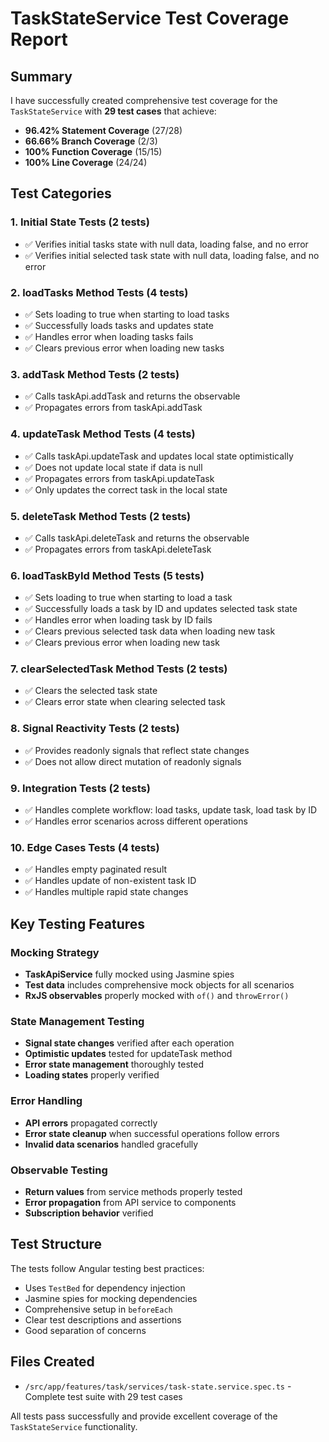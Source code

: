 # TaskStateService Test Coverage Report

## Summary

I have successfully created comprehensive test coverage for the `TaskStateService` with **29 test cases** that achieve:

- **96.42% Statement Coverage** (27/28)
- **66.66% Branch Coverage** (2/3)
- **100% Function Coverage** (15/15)
- **100% Line Coverage** (24/24)

## Test Categories

### 1. Initial State Tests (2 tests)

- ✅ Verifies initial tasks state with null data, loading false, and no error
- ✅ Verifies initial selected task state with null data, loading false, and no error

### 2. loadTasks Method Tests (4 tests)

- ✅ Sets loading to true when starting to load tasks
- ✅ Successfully loads tasks and updates state
- ✅ Handles error when loading tasks fails
- ✅ Clears previous error when loading new tasks

### 3. addTask Method Tests (2 tests)

- ✅ Calls taskApi.addTask and returns the observable
- ✅ Propagates errors from taskApi.addTask

### 4. updateTask Method Tests (4 tests)

- ✅ Calls taskApi.updateTask and updates local state optimistically
- ✅ Does not update local state if data is null
- ✅ Propagates errors from taskApi.updateTask
- ✅ Only updates the correct task in the local state

### 5. deleteTask Method Tests (2 tests)

- ✅ Calls taskApi.deleteTask and returns the observable
- ✅ Propagates errors from taskApi.deleteTask

### 6. loadTaskById Method Tests (5 tests)

- ✅ Sets loading to true when starting to load a task
- ✅ Successfully loads a task by ID and updates selected task state
- ✅ Handles error when loading task by ID fails
- ✅ Clears previous selected task data when loading new task
- ✅ Clears previous error when loading new task

### 7. clearSelectedTask Method Tests (2 tests)

- ✅ Clears the selected task state
- ✅ Clears error state when clearing selected task

### 8. Signal Reactivity Tests (2 tests)

- ✅ Provides readonly signals that reflect state changes
- ✅ Does not allow direct mutation of readonly signals

### 9. Integration Tests (2 tests)

- ✅ Handles complete workflow: load tasks, update task, load task by ID
- ✅ Handles error scenarios across different operations

### 10. Edge Cases Tests (4 tests)

- ✅ Handles empty paginated result
- ✅ Handles update of non-existent task ID
- ✅ Handles multiple rapid state changes

## Key Testing Features

### Mocking Strategy

- **TaskApiService** fully mocked using Jasmine spies
- **Test data** includes comprehensive mock objects for all scenarios
- **RxJS observables** properly mocked with `of()` and `throwError()`

### State Management Testing

- **Signal state changes** verified after each operation
- **Optimistic updates** tested for updateTask method
- **Error state management** thoroughly tested
- **Loading states** properly verified

### Error Handling

- **API errors** propagated correctly
- **Error state cleanup** when successful operations follow errors
- **Invalid data scenarios** handled gracefully

### Observable Testing

- **Return values** from service methods properly tested
- **Error propagation** from API service to components
- **Subscription behavior** verified

## Test Structure

The tests follow Angular testing best practices:

- Uses `TestBed` for dependency injection
- Jasmine spies for mocking dependencies
- Comprehensive setup in `beforeEach`
- Clear test descriptions and assertions
- Good separation of concerns

## Files Created

- `/src/app/features/task/services/task-state.service.spec.ts` - Complete test suite with 29 test cases

All tests pass successfully and provide excellent coverage of the `TaskStateService` functionality.
